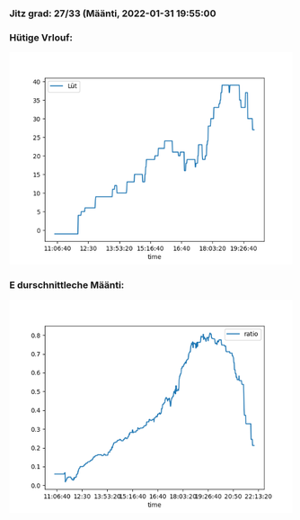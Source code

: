 ### Jitz grad: 27/33 (Määnti, 2022-01-31 19:55:00

### Hütige Vrlouf:
![Graph](Today.png)

### E durschnittleche Määnti:
![Graph](Määnti.png)